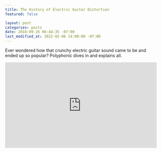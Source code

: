 ```yaml
---
title: The History of Electric Guitar Distortion
featured: false

layout: post
categories: posts
date: 2018-09-26 06:44:35 -07:00
last_modified_at: 2022-02-06 14:00:00 -07:00
---
```


Ever wondered how that crunchy electric guitar sound came to be and ended up so popular? Polyphonic dives in and explains all.

<iframe loading="lazy" width="500" height="281" src="https://www.youtube.com/embed/iYU90XajYmU?feature=oembed" frameborder="0" allow="autoplay; encrypted-media" allowfullscreen=""></iframe>
